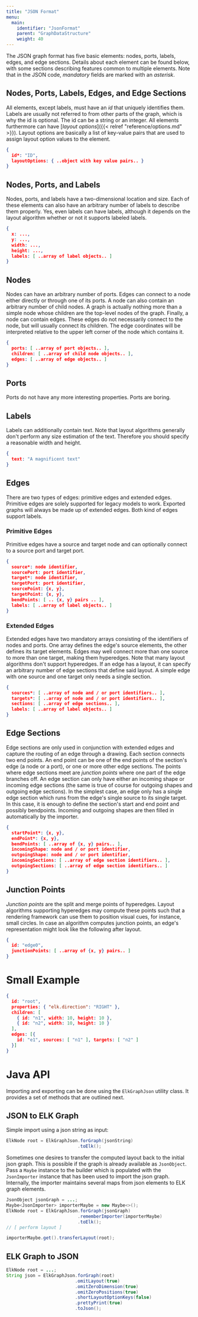 ```yaml
---
title: "JSON Format"
menu:
  main:
    identifier: "JsonFormat"
    parent: "GraphDataStructure"
    weight: 40
---
```



The JSON graph format has five basic elements: nodes, ports,
labels, edges, and edge sections. Details about each element can be found below, with some
sections describing features common to multiple elements. Note that in the JSON code, _mandatory_
fields are marked with an _asterisk_.


## Nodes, Ports, Labels, Edges, and Edge Sections

All elements, except labels, must have an _id_ that uniquely identifies them.
Labels are usually not referred to from other parts of the graph,
which is why the id is optional.
The id can be a string or an integer.
All elements furthermore can have [_layout options_]({{< relref "reference/options.md" >}}).
Layout options are basically a list of key-value pairs that are used to
assign layout option values to the element.


```json
{
  id*: "ID",
  layoutOptions: { ..object with key value pairs.. }
}
```

## Nodes, Ports, and Labels

Nodes, ports, and labels have a two-dimensional location and size. Each of these elements
can also have an arbitrary number of labels to describe them properly. Yes, even labels can
have labels, although it depends on the layout algorithm whether or not it supports labeled
labels.

```json
{
  x: ...,
  y: ...,
  width: ...,
  height: ...,
  labels: [ ..array of label objects.. ]
}
```


## Nodes

Nodes can have an arbitrary number of ports. Edges can connect to a node either directly or
through one of its ports. A node can also contain an arbitrary number of child nodes. A graph
is actually nothing more than a simple node whose children are the top-level nodes of the graph.
Finally, a node can contain edges. These edges do not necessarily connect to the node, but will
usually connect its children. The edge coordinates will be interpreted relative to the upper
left corner of the node which contains it.

```json
{
  ports: [ ..array of port objects.. ],
  children: [ ..array of child node objects.. ],
  edges: [ ..array of edge objects.. ]
}
```


## Ports

Ports do not have any more interesting properties. Ports are boring.


## Labels

Labels can additionally contain text. Note that layout algorithms
generally don't perform any size estimation of the text.
Therefore you should specify a reasonable width and height.

```json
{
  text: "A magnificent text"
}
```

## Edges

There are two types of edges: primitive edges and extended edges.
Primitive edges are solely supported for legacy models to work.
Exported graphs will always be made up of extended edges. Both kind 
of edges support labels.

### Primitive Edges

Primitive edges have a source and target node and can optionally connect
to a source port and target port.
```json
{
  source*: node identifier,
  sourcePort: port identifier,
  target*: node identifier,
  targetPort: port identifier,
  sourcePoint: {x, y},
  targetPoint: {x, y},
  bendPoints: [ .. {x, y} pairs .. ],
  labels: [ ..array of label objects.. ]
}
```

### Extended Edges

Extended edges have two mandatory arrays consisting of the identifiers of nodes and ports. One
array defines the edge's source elements, the other defines its target elements. Edges may well
connect more than one source to more than one target, making them hyperedges.
Note that many layout algorithms don't support hyperedges.
If an edge has a layout, it can specify an arbitrary number of edge sections
that define said layout. A simple edge with one source and one target only needs a single section.

```json
{
  sources*: [ ..array of node and / or port identifiers.. ],
  targets*: [ ..array of node and / or port identifiers.. ],
  sections: [ ..array of edge sections.. ],
  labels: [ ..array of label objects.. ]
}
```


## Edge Sections

Edge sections are only used in conjunction with extended edges and
capture the routing of an edge through a drawing. Each section connects two
end points. An end point can be one of the end points of the section's edge (a node or a port),
or one or more other edge sections. The points where edge sections meet are _junction
points_ where one part of the edge branches off. An edge section can only have either an
incoming shape or incoming edge sections (the same is true of course for outgoing shapes and
outgoing edge sections). In the simplest case, an edge only has a single edge section which
runs from the edge's single source to its single target. In this case, it is enough to define
the section's start and end point and possibly bendpoints.
Incoming and outgoing shapes are then filled in automatically by the importer.

```json
{
  startPoint*: {x, y},
  endPoint*: {x, y},
  bendPoints: [ ..array of {x, y} pairs.. ],
  incomingShape: node and / or port identifier,
  outgoingShape: node and / or port identifier,
  incomingSections: [ ..array of edge section identifiers.. ],
  outgoingSections: [ ..array of edge section identifiers.. ]
}
```

## Junction Points

_Junction points_ are the split and merge points of hyperedges. 
Layout algorithms supporting hyperedges may compute these points 
such that a rendering framework can use them to position visual cues, 
for instance, small circles. 
In case an algorithm computes junction points, 
an edge's representation might look like the following after layout.

```json
{
  id: "edge0",
  junctionPoints: [ ..array of {x, y} pairs.. ]
}
```


# Small Example
```json
{
  id: "root",
  properties: { "elk.direction": "RIGHT" },
  children: [
    { id: "n1", width: 10, height: 10 },
    { id: "n2", width: 10, height: 10 }
  ],
  edges: [{
    id: "e1", sources: [ "n1" ], targets: [ "n2" ]
  }]
}
```


# Java API

Importing and exporting can be done using the `ElkGraphJson` utility class.
It provides a set of methods that are outlined next.

## JSON to ELK Graph

Simple import using a json string as input:
```java
ElkNode root = ElkGraphJson.forGraph(jsonString)
                           .toElk();
```

Sometimes one desires to transfer the computed layout back to
the initial json graph.
This is possible if the graph is already available
as `JsonObject`. Pass a
`Maybe` instance to the builder which is populated with
the `JsonImporter` instance that has been used to
import the json graph. Internally, the importer maintains
several maps from json elements to ELK graph elements.

```java
JsonObject jsonGraph = ...;
Maybe<JsonImporter> importerMaybe = new Maybe<>();
ElkNode root = ElkGraphJson.forGraph(jsonGraph)
                           .rememberImporter(importerMaybe)
                           .toElk();
// [ perform layout ]

importerMaybe.get().transferLayout(root);
```

## ELK Graph to JSON

```java
ElkNode root = ...;
String json = ElkGraphJson.forGraph(root)
                          .omitLayout(true)
                          .omitZeroDimension(true)
                          .omitZeroPositions(true)
                          .shortLayoutOptionKeys(false)
                          .prettyPrint(true)
                          .toJson();
```